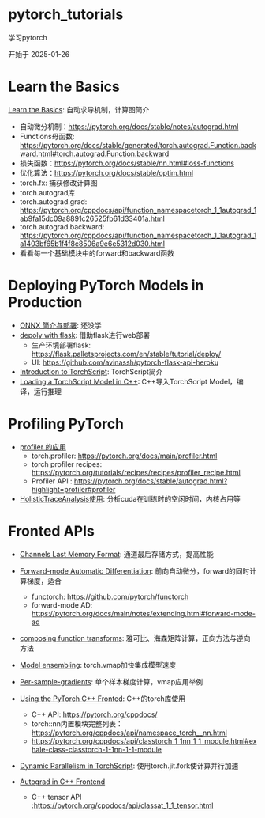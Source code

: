 # pytorch_tutorials
学习pytorch

开始于 2025-01-26


# Learn the Basics
[Learn the Basics](https://pytorch.org/tutorials/beginner/basics/intro.html): 自动求导机制，计算图简介

* 自动微分机制：https://pytorch.org/docs/stable/notes/autograd.html
* Functions母函数: https://pytorch.org/docs/stable/generated/torch.autograd.Function.backward.html#torch.autograd.Function.backward
* 损失函数：https://pytorch.org/docs/stable/nn.html#loss-functions
* 优化算法：https://pytorch.org/docs/stable/optim.html
* torch.fx: 捕获修改计算图
* torch.autograd库
* torch.autograd.grad: https://pytorch.org/cppdocs/api/function_namespacetorch_1_1autograd_1ab9fa15dc09a8891c26525fb61d33401a.html
* torch.autograd.backward: https://pytorch.org/cppdocs/api/function_namespacetorch_1_1autograd_1a1403bf65b1f4f8c8506a9e6e5312d030.html
* 看看每一个基础模块中的forward和backward函数

# Deploying PyTorch Models in Production
* [ONNX 简介与部署](): 还没学
* [depoly with flask](https://pytorch.org/tutorials/intermediate/flask_rest_api_tutorial.html#): 借助flask进行web部署
    * 生产环境部署flask: https://flask.palletsprojects.com/en/stable/tutorial/deploy/
    * UI: https://github.com/avinassh/pytorch-flask-api-heroku
* [Introduction to TorchScript](https://pytorch.org/tutorials/beginner/Intro_to_TorchScript_tutorial.html): TorchScript简介
* [Loading a TorchScript Model in C++](https://pytorch.org/tutorials/advanced/cpp_export.html): C++导入TorchScript Model，编译，运行推理

# Profiling PyTorch
* [profiler 的应用](https://pytorch.org/tutorials/beginner/profiler.html)
    * torch.profiler: https://pytorch.org/docs/main/profiler.html
    * torch profiler recipes: https://pytorch.org/tutorials/recipes/recipes/profiler_recipe.html
    * Profiler API : https://pytorch.org/docs/stable/autograd.html?highlight=profiler#profiler
* [HolisticTraceAnalysis使用](https://pytorch.org/tutorials/beginner/hta_intro_tutorial.html): 分析cuda在训练时的空闲时间，内核占用等

# Fronted APIs

* [Channels Last Memory Format](https://pytorch.org/tutorials/intermediate/memory_format_tutorial.html): 通道最后存储方式，提高性能
* [Forward-mode Automatic Differentiation](https://pytorch.org/tutorials/intermediate/forward_ad_usage.html): 前向自动微分，forward的同时计算梯度，适合
    * functorch: https://github.com/pytorch/functorch
    * forward-mode AD: https://pytorch.org/docs/main/notes/extending.html#forward-mode-ad

* [composing function transforms](https://pytorch.org/functorch/stable/notebooks/jacobians_hessians.html): 雅可比、海森矩阵计算，正向方法与逆向方法

* [Model ensembling](https://pytorch.org/tutorials/intermediate/ensembling.html): torch.vmap加快集成模型速度

* [Per-sample-gradients](https://pytorch.org/tutorials/intermediate/per_sample_grads.html): 单个样本梯度计算，vmap应用举例

* [Using the PyTorch C++ Fronted](https://pytorch.org/tutorials/advanced/cpp_frontend.html): C++的torch库使用
    * C++ API: https://pytorch.org/cppdocs/
    * torch::nn内置模块完整列表：https://pytorch.org/cppdocs/api/namespace_torch__nn.html
    * https://pytorch.org/cppdocs/api/classtorch_1_1nn_1_1_module.html#exhale-class-classtorch-1-1nn-1-1-module
* [Dynamic Parallelism in TorchScript](https://pytorch.org/tutorials/advanced/torch-script-parallelism.html): 使用torch.jit.fork使计算并行加速
* [Autograd in C++ Frontend](https://pytorch.org/tutorials/advanced/cpp_autograd.html)
    * C++ tensor API :https://pytorch.org/cppdocs/api/classat_1_1_tensor.html